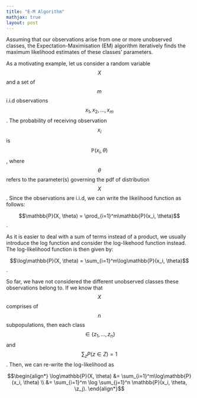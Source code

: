 ```yaml
---
title: "E-M Algorithm"
mathjax: true
layout: post
---
```

Assuming that our observations arise from one or more unobserved classes, the Expectation-Maximisation (EM) algorithm iteratively finds the maximum likelihood estimates of these classes’ parameters.

As a motivating example, let us consider a random variable $$X$$ and a set of $$m$$ i.i.d observations $$x_1, x_2, \ldots, x_m$$. The probability of receiving observation $$x_i$$ is $$\mathbb{P}(x_i, \theta)$$, where $$\theta$$ refers to the parameter(s) governing the pdf of distribution $$X$$. Since the observations are i.i.d, we can write the likelihood function as follows:

$$\mathbb{P}(X, \theta) = \prod_{i=1}^m\mathbb{P}(x_i, \theta)$$. 

As it is easier to deal with a sum of terms instead of a product, we usually introduce the log function and consider the log-likehood function instead. The log-likelihood function is then given by:

$$\log\mathbb{P}(X, \theta) = \sum_{i=1}^m\log\mathbb{P}(x_i, \theta)$$.

So far, we have not considered the different unobserved classes these observations belong to. If we know that $$X$$ comprises of $$n$$ subpopulations, then each class $$\in \{z_1,…,z_n\}$$ and $$\sum_z P(z\in Z) = 1$$. Then, we can re-write the log-likelihood as

$$\begin{align*} \log\mathbb{P}(X, \theta) &= \sum_{i=1}^m\log\mathbb{P}(x_i, \theta) \\
      &= \sum_{i=1}^m \log \sum_{j=1}^n \mathbb{P}(x_i, \theta, \z_j).      
      \end{align*}$$






